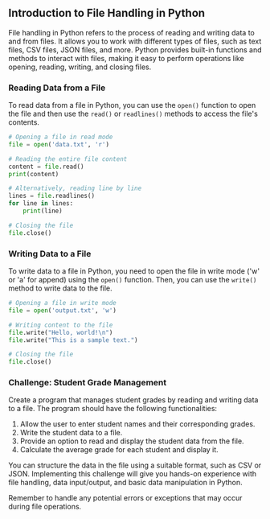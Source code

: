 ## Introduction to File Handling in Python

File handling in Python refers to the process of reading and writing data to and from files. It allows you to work with different types of files, such as text files, CSV files, JSON files, and more. Python provides built-in functions and methods to interact with files, making it easy to perform operations like opening, reading, writing, and closing files.

### Reading Data from a File

To read data from a file in Python, you can use the `open()` function to open the file and then use the `read()` or `readlines()` methods to access the file's contents.

```python
# Opening a file in read mode
file = open('data.txt', 'r')

# Reading the entire file content
content = file.read()
print(content)

# Alternatively, reading line by line
lines = file.readlines()
for line in lines:
    print(line)

# Closing the file
file.close()
```

### Writing Data to a File

To write data to a file in Python, you need to open the file in write mode ('w' or 'a' for append) using the `open()` function. Then, you can use the `write()` method to write data to the file.

```python
# Opening a file in write mode
file = open('output.txt', 'w')

# Writing content to the file
file.write("Hello, world!\n")
file.write("This is a sample text.")

# Closing the file
file.close()
```

### Challenge: Student Grade Management

Create a program that manages student grades by reading and writing data to a file. The program should have the following functionalities:

1. Allow the user to enter student names and their corresponding grades.
2. Write the student data to a file.
3. Provide an option to read and display the student data from the file.
4. Calculate the average grade for each student and display it.

You can structure the data in the file using a suitable format, such as CSV or JSON. Implementing this challenge will give you hands-on experience with file handling, data input/output, and basic data manipulation in Python.

Remember to handle any potential errors or exceptions that may occur during file operations.